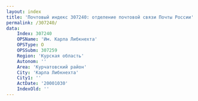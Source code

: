```yaml
---
layout: index
title: 'Почтовый индекс 307240: отделение почтовой связи Почты России'
permalink: /307240/
data:
    Index: 307240
    OPSName: 'Им. Карла Либкнехта'
    OPSType: О
    OPSSubm: 307259
    Region: 'Курская область'
    Autonom: ''
    Area: 'Курчатовский район'
    City: 'Карла Либкнехта'
    City1: ''
    ActDate: '20001030'
    IndexOld: ''
---
```

